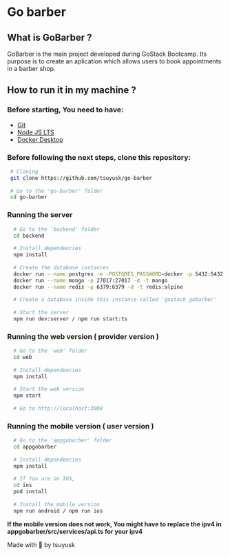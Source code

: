 # Go barber

## What is GoBarber ? 
  GoBarber is the main project developed during GoStack Bootcamp. Its purpose is to create an aplication which allows users to book appointments in a barber shop.
  
## How to run it in my machine ?

### Before starting, You need to have:
  - [Git](https://git-scm.com/downloads)
  - [Node JS LTS](https://nodejs.org/en/download/)
  - [Docker Desktop](https://www.docker.com/get-started)

### Before following the next steps, clone this repository:

```bash
 # Cloning
 git clone https://github.com/tsuyusk/go-barber
 
 # Go to the 'go-barber' folder
 cd go-barber
```

### Running the server
```bash
  # Go to the 'backend' folder
  cd backend
  
  # Install dependencies
  npm install
  
  # Create the database instances
  docker run --name postgres -e -POSTGRES_PASSWORD=docker -p 5432:5432 -d postgres
  docker run --name mongo -p 27017:27017 -d -t mongo
  docker run --name redis -p 6379:6379 -d -t redis:alpine
  
  # Create a database inside this instance called 'gostack_gobarber'
  
  # Start the server
  npm run dev:server / npm run start:ts
```

### Running the web version ( provider version )

```bash
  # Go to the 'web' folder
  cd web
  
  # Install dependencies
  npm install
  
  # Start the web version
  npm start
  
  # Go to http://localhost:3000
```
  
### Running the mobile version ( user version )

```bash
  # Go to the 'appgobarber' folder
  cd appgobarber
  
  # Install dependencies
  npm install
  
  # If You are on IOS,
  cd ios
  pod install
  
  # Install the mobile version
  npm run android / npm run ios
```

**If the mobile version does not work, You might have to replace the ipv4 in appgobarber/src/services/api.ts for your ipv4**

Made with 💜 by tsuyusk
